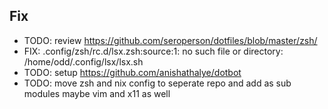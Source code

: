 
## Fix

- TODO: review https://github.com/seroperson/dotfiles/blob/master/zsh/
- FIX: .config/zsh/rc.d/lsx.zsh:source:1: no such file or directory: /home/odd/.config/lsx/lsx.sh
- TODO: setup https://github.com/anishathalye/dotbot
- TODO: move zsh and nix config to seperate repo and add as sub modules maybe vim and x11 as well
